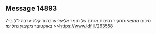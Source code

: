 ## Message 14893

סיכום ממצאי תחקיר נסיבות מותם של תומר אליעז-ערבה ודיקלה ערבה ז"ל ב-7 באוקטובר מקיבוץ נחל עוז >>https://www.idf.il/263558

